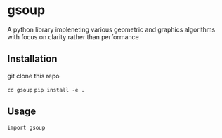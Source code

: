 # gsoup

A python library impleneting various geometric and graphics algorithms with focus on clarity rather than performance

## Installation

git clone this repo

`cd gsoup`
`pip install -e .`

## Usage

`import gsoup`
